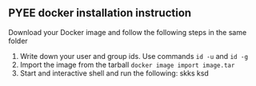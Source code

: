 ## PYEE docker installation instruction

Download your Docker image and follow the following steps in the same folder

  1. Write down your user and group ids. Use commands ``id -u`` and ``id -g``
  2. Import the image from the tarball ``docker image import image.tar``
  3. Start and interactive shell and run the following:
 skks  ksd
